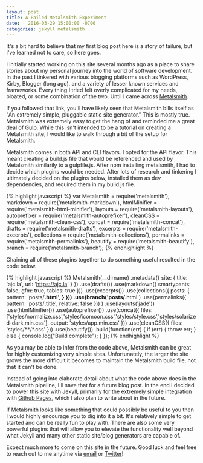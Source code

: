 ```yaml
---
layout: post
title: A Failed Metalsmith Experiment
date:   2016-03-29 15:00:00 -0700
categories: jekyll metalsmith
---
```

It's a bit hard to believe that my first blog post here is a story of failure, but I've learned not to care, so here goes.<!--more-->

I initially started working on this site several months ago as a place to share stories about my personal journey into the world of software development. In the past I tinkered with various blogging platforms such as WordPress, Kirby, Blogger (long ago), and a variety of lesser known services and frameworks. Every thing I tried felt overly complicated for my needs, bloated, or some combination of the two. Until I came across [Metalsmith](http://www.metalsmith.io/). 

If you followed that link, you'll have likely seen that Metalsmith bills itself as "An extremely simple, pluggable static site generator." This is mostly true. Metalsmith was extremely easy to get the hang of and reminded me a great deal of [Gulp](http://gulpjs.com). While this isn't intended to be a tutorial on creating a Metalsmith site, I would like to walk through a bit of the setup for Metalsmith. 

Metalsmith comes in both API and CLI flavors. I opted for the API flavor. This meant creating a build.js file that would be referenced and used by Metalsmith similarily to a gulpfile.js. After npm installing metalsmith, I had to decide which plugins would be needed. After lots of research and tinkering I ultimately decided on the plugins below, installed them as dev dependencies, and required them in my build.js file.

{% highlight javascript %}
var Metalsmith    = require('metalsmith'),
    markdown      = require('metalsmith-markdown'),
    htmlMinifier  = require('metalsmith-html-minifier'),
    layouts       = require('metalsmith-layouts'),
    autoprefixer  = require('metalsmith-autoprefixer'),
    cleanCSS      = require('metalsmith-clean-css'),
    concat        = require('metalsmith-concat'),
    drafts        = require('metalsmith-drafts'),
    excerpts      = require('metalsmith-excerpts'),
    collections   = require('metalsmith-collections'),
    permalinks    = require('metalsmith-permalinks'),
    beautify      = require('metalsmith-beautify'),
    branch        = require('metalsmith-branch');
{% endhighlight %}

Chaining all of these plugins together to do something useful resulted in the code below.

{% highlight javascript %}
Metalsmith(__dirname)
    .metadata({
      site: {
        title: 'ajc.la',
        url: 'https://ajc.la'
      }
    })
    .use(drafts())
    .use(markdown({
      smartypants: false,
      gfm: true,
      tables: true
    }))
    .use(excerpts())
    .use(collections({
      posts: {
        pattern: 'posts/**.html',
      }
    }))
    .use(branch('posts/**.html')
      .use(permalinks({
        pattern: 'posts/:title',
        relative: false
      }))
    )
    .use(layouts('jade'))
    .use(htmlMinifier())
    .use(autoprefixer())
    .use(concat({
      files: ['styles/normalize.css','styles/icomoon.css','styles/style.css','styles/solarized-dark.min.css'],
      output: 'styles/app.min.css'
    }))
    .use(cleanCSS({
      files: 'styles/**/*.css'
    }))
    .use(beautify())
    .build(function(err) {
      if (err) {
        throw err;
      } else {
        console.log("Build complete");
      }
    });
{% endhighlight %}

As you may be able to infer from the code above, Metalsmith can be great for highly customizing very simple sites. Unfortunately, the larger the site grows the more difficult it becomes to maintain the Metalsmith build file, not that it can't be done. 

Instead of going into elaborate detail about what the code above does in the Metalsmith pipeline, I'll save that for a future blog post. In the end I decided to power this site with Jekyll, primarily for the extremely simple integration with [Github Pages](https://pages.github.com/), which I also plan to write about in the future.

If Metalsmith looks like something that could possibly be useful to you then I would highly encourage you to dig into it a bit. It's relatively simple to get started and can be really fun to play with. There are also some very powerful plugins that will allow you to elevate the functionality well beyond what Jekyll and many other static site/blog generators are capable of.

Expect much more to come on this site in the future. Good luck and feel free to reach out to me anytime via [email](mailto:andrew@ajc.la) or <a href="https://twitter.com/corc" target="_blank">Twitter</a>!